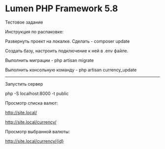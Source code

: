 # Lumen PHP Framework 5.8

Тестовое задание

Инструкция по распаковке:

Развернуть проект на локалке. Сделать - composer update

Создать базу, настроить подключение к ней в .env файле. 

Выполнить миграции - php artisan migrate

Выполнить консольную команду - php artisan currency_update

---
Запустить сервер

php -S localhost:8000 -t public

Просмотр списка валют:

http://site.local/

http://site.local/currency/


Просмотр выбранной валюты:

http://site.local/currency/{id}
